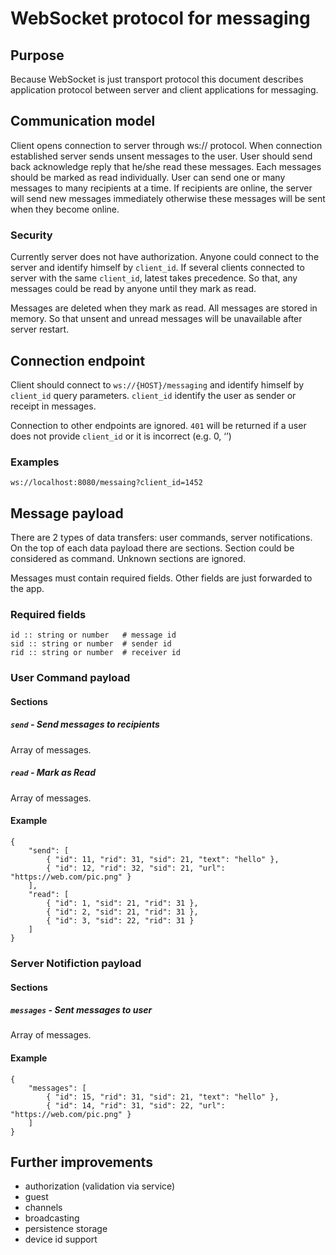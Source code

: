# WebSocket protocol for messaging

## Purpose
Because WebSocket is just transport protocol this document describes application protocol between server and client applications for messaging.

## Communication model
Client opens connection to server through ws:// protocol.
When connection established server sends unsent messages to the user. User should send back acknowledge reply that he/she read these messages. Each messages should be marked as read individually.
User can send one or many messages to many recipients at a time. If recipients are online, the server will send new messages immediately otherwise these messages will be sent when they become online.

### Security
Currently server does not have authorization. Anyone could connect to the server and identify himself by `client_id`. If several clients connected to server with the same `client_id`, latest takes precedence. So that, any messages could be read by anyone until they mark as read.

Messages are deleted when they mark as read. All messages are stored in memory. So that unsent and unread messages will be unavailable after server restart.

## Connection endpoint
Client should connect to `ws://{HOST}/messaging` and identify himself by `client_id` query parameters. `client_id` identify the user as sender or receipt in messages.

Connection to other endpoints are ignored. `401` will be returned if a user does not provide `client_id` or it is incorrect (e.g. 0, ‘’)

### Examples
`ws://localhost:8080/messaing?client_id=1452`

## Message payload
There are 2 types of data transfers: user commands, server notifications. On the top of each data payload there are sections. Section could be considered as command.
Unknown sections are ignored.

Messages must contain required fields. Other fields are just forwarded to the app.

### Required fields
```
id :: string or number   # message id
sid :: string or number  # sender id
rid :: string or number  # receiver id
```

### User Command payload
#### Sections
##### `send` - Send messages to recipients
Array of messages.

##### `read` - Mark as Read
Array of messages.

#### Example
```
{
	"send": [
		{ "id": 11, "rid": 31, "sid": 21, "text": "hello" },
		{ "id": 12, "rid": 32, "sid": 21, "url": "https://web.com/pic.png" }
	],
	"read": [
		{ "id": 1, "sid": 21, "rid": 31 },
		{ "id": 2, "sid": 21, "rid": 31 },
		{ "id": 3, "sid": 22, "rid": 31 }
	]
}
```
 
### Server Notifiction payload
#### Sections
##### `messages` - Sent messages to user
Array of messages.

#### Example
```
{
	"messages": [
		{ "id": 15, "rid": 31, "sid": 21, "text": "hello" },
		{ "id": 14, "rid": 31, "sid": 22, "url": "https://web.com/pic.png" }
	]
}
```

## Further improvements
- authorization (validation via service)
- guest
- channels
- broadcasting
- persistence storage
- device id support

